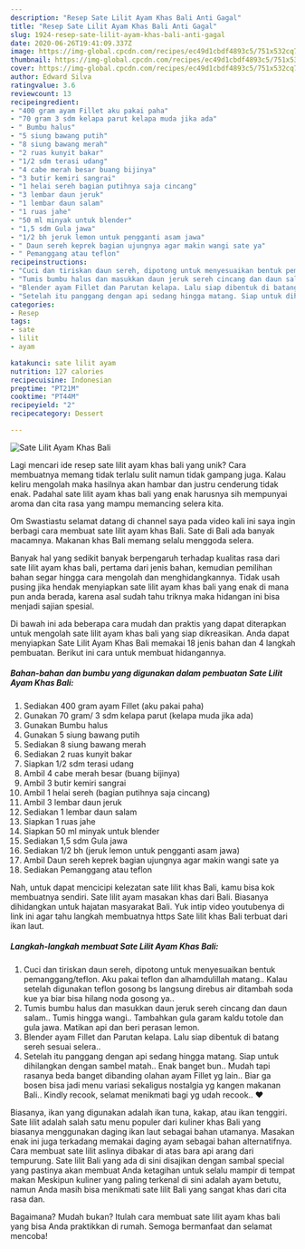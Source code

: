```yaml
---
description: "Resep Sate Lilit Ayam Khas Bali Anti Gagal"
title: "Resep Sate Lilit Ayam Khas Bali Anti Gagal"
slug: 1924-resep-sate-lilit-ayam-khas-bali-anti-gagal
date: 2020-06-26T19:41:09.337Z
image: https://img-global.cpcdn.com/recipes/ec49d1cbdf4893c5/751x532cq70/sate-lilit-ayam-khas-bali-foto-resep-utama.jpg
thumbnail: https://img-global.cpcdn.com/recipes/ec49d1cbdf4893c5/751x532cq70/sate-lilit-ayam-khas-bali-foto-resep-utama.jpg
cover: https://img-global.cpcdn.com/recipes/ec49d1cbdf4893c5/751x532cq70/sate-lilit-ayam-khas-bali-foto-resep-utama.jpg
author: Edward Silva
ratingvalue: 3.6
reviewcount: 13
recipeingredient:
- "400 gram ayam Fillet aku pakai paha"
- "70 gram 3 sdm kelapa parut kelapa muda jika ada"
- " Bumbu halus"
- "5 siung bawang putih"
- "8 siung bawang merah"
- "2 ruas kunyit bakar"
- "1/2 sdm terasi udang"
- "4 cabe merah besar buang bijinya"
- "3 butir kemiri sangrai"
- "1 helai sereh bagian putihnya saja cincang"
- "3 lembar daun jeruk"
- "1 lembar daun salam"
- "1 ruas jahe"
- "50 ml minyak untuk blender"
- "1,5 sdm Gula jawa"
- "1/2 bh jeruk lemon untuk pengganti asam jawa"
- " Daun sereh keprek bagian ujungnya agar makin wangi sate ya"
- " Pemanggang atau teflon"
recipeinstructions:
- "Cuci dan tiriskan daun sereh, dipotong untuk menyesuaikan bentuk pemanggang/teflon. Aku pakai teflon dan alhamdulillah matang.. Kalau setelah digunakan teflon gosong bs langsung direbus air ditambah soda kue ya biar bisa hilang noda gosong ya.."
- "Tumis bumbu halus dan masukkan daun jeruk sereh cincang dan daun salam.. Tumis hingga wangi.. Tambahkan gula garam kaldu totole dan gula jawa. Matikan api dan beri perasan lemon."
- "Blender ayam Fillet dan Parutan kelapa. Lalu siap dibentuk di batang sereh sesuai selera.."
- "Setelah itu panggang dengan api sedang hingga matang. Siap untuk dihilangkan dengan sambel matah.. Enak banget bun.. Mudah tapi rasanya beda banget dibanding olahan ayam Fillet yg lain.. Biar ga bosen bisa jadi menu variasi sekaligus nostalgia yg kangen makanan Bali.. Kindly recook, selamat menikmati bagi yg udah recook.. ❤️"
categories:
- Resep
tags:
- sate
- lilit
- ayam

katakunci: sate lilit ayam 
nutrition: 127 calories
recipecuisine: Indonesian
preptime: "PT21M"
cooktime: "PT44M"
recipeyield: "2"
recipecategory: Dessert

---
```



![Sate Lilit Ayam Khas Bali](https://img-global.cpcdn.com/recipes/ec49d1cbdf4893c5/751x532cq70/sate-lilit-ayam-khas-bali-foto-resep-utama.jpg)

Lagi mencari ide resep sate lilit ayam khas bali yang unik? Cara membuatnya memang tidak terlalu sulit namun tidak gampang juga. Kalau keliru mengolah maka hasilnya akan hambar dan justru cenderung tidak enak. Padahal sate lilit ayam khas bali yang enak harusnya sih mempunyai aroma dan cita rasa yang mampu memancing selera kita.

Om Swastiastu selamat datang di channel saya pada video kali ini saya ingin berbagi cara membuat sate lilit ayam khas Bali. Sate di Bali ada banyak macamnya. Makanan khas Bali memang selalu menggoda selera.

Banyak hal yang sedikit banyak berpengaruh terhadap kualitas rasa dari sate lilit ayam khas bali, pertama dari jenis bahan, kemudian pemilihan bahan segar hingga cara mengolah dan menghidangkannya. Tidak usah pusing jika hendak menyiapkan sate lilit ayam khas bali yang enak di mana pun anda berada, karena asal sudah tahu triknya maka hidangan ini bisa menjadi sajian spesial.


Di bawah ini ada beberapa cara mudah dan praktis yang dapat diterapkan untuk mengolah sate lilit ayam khas bali yang siap dikreasikan. Anda dapat menyiapkan Sate Lilit Ayam Khas Bali memakai 18 jenis bahan dan 4 langkah pembuatan. Berikut ini cara untuk membuat hidangannya.

<!--inarticleads1-->

##### Bahan-bahan dan bumbu yang digunakan dalam pembuatan Sate Lilit Ayam Khas Bali:

1. Sediakan 400 gram ayam Fillet (aku pakai paha)
1. Gunakan 70 gram/ 3 sdm kelapa parut (kelapa muda jika ada)
1. Gunakan  Bumbu halus
1. Gunakan 5 siung bawang putih
1. Sediakan 8 siung bawang merah
1. Sediakan 2 ruas kunyit bakar
1. Siapkan 1/2 sdm terasi udang
1. Ambil 4 cabe merah besar (buang bijinya)
1. Ambil 3 butir kemiri sangrai
1. Ambil 1 helai sereh (bagian putihnya saja cincang)
1. Ambil 3 lembar daun jeruk
1. Sediakan 1 lembar daun salam
1. Siapkan 1 ruas jahe
1. Siapkan 50 ml minyak untuk blender
1. Sediakan 1,5 sdm Gula jawa
1. Sediakan 1/2 bh (jeruk lemon untuk pengganti asam jawa)
1. Ambil  Daun sereh keprek bagian ujungnya agar makin wangi sate ya
1. Sediakan  Pemanggang atau teflon


Nah, untuk dapat mencicipi kelezatan sate lilit khas Bali, kamu bisa kok membuatnya sendiri. Sate lilit ayam masakan khas dari Bali. Biasanya dihidangkan untuk hajatan masyarakat Bali. Yuk intip video youtubenya di link ini agar tahu langkah membuatnya https Sate lilit khas Bali terbuat dari ikan laut. 

<!--inarticleads2-->

##### Langkah-langkah membuat Sate Lilit Ayam Khas Bali:

1. Cuci dan tiriskan daun sereh, dipotong untuk menyesuaikan bentuk pemanggang/teflon. Aku pakai teflon dan alhamdulillah matang.. Kalau setelah digunakan teflon gosong bs langsung direbus air ditambah soda kue ya biar bisa hilang noda gosong ya..
1. Tumis bumbu halus dan masukkan daun jeruk sereh cincang dan daun salam.. Tumis hingga wangi.. Tambahkan gula garam kaldu totole dan gula jawa. Matikan api dan beri perasan lemon.
1. Blender ayam Fillet dan Parutan kelapa. Lalu siap dibentuk di batang sereh sesuai selera..
1. Setelah itu panggang dengan api sedang hingga matang. Siap untuk dihilangkan dengan sambel matah.. Enak banget bun.. Mudah tapi rasanya beda banget dibanding olahan ayam Fillet yg lain.. Biar ga bosen bisa jadi menu variasi sekaligus nostalgia yg kangen makanan Bali.. Kindly recook, selamat menikmati bagi yg udah recook.. ❤️


Biasanya, ikan yang digunakan adalah ikan tuna, kakap, atau ikan tenggiri. Sate lilit adalah salah satu menu populer dari kuliner khas Bali yang biasanya menggunakan daging ikan laut sebagai bahan utamanya. Masakan enak ini juga terkadang memakai daging ayam sebagai bahan alternatifnya. Cara membuat sate lilit aslinya dibakar di atas bara api arang dari tempurung. Sate lilit Bali yang ada di sini disajikan dengan sambal special yang pastinya akan membuat Anda ketagihan untuk selalu mampir di tempat makan Meskipun kuliner yang paling terkenal di sini adalah ayam betutu, namun Anda masih bisa menikmati sate lilit Bali yang sangat khas dari cita rasa dan. 

Bagaimana? Mudah bukan? Itulah cara membuat sate lilit ayam khas bali yang bisa Anda praktikkan di rumah. Semoga bermanfaat dan selamat mencoba!
